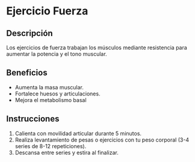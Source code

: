 # Ejercicio Fuerza

## Descripción
Los ejercicios de fuerza trabajan los músculos mediante resistencia para aumentar la potencia y el tono muscular.

## Beneficios
- Aumenta la masa muscular.
- Fortalece huesos y articulaciones.
- Mejora el metabolismo basal

## Instrucciones
1. Calienta con movilidad articular durante 5 minutos.
2. Realiza levantamiento de pesas o ejercicios con tu peso corporal (3-4 series de 8-12 repeticiones).
3. Descansa entre series y estira al finalizar.